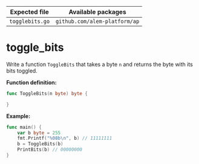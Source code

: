 | Expected file   | Available packages            |
| --------------- | ----------------------------- |
| `togglebits.go` | `github.com/alem-platform/ap` |

# toggle_bits

Write a function `ToggleBits` that takes a byte `n` and returns the byte with its bits toggled.

**Function definition:**

```go
func ToggleBits(n byte) byte {

}
```

**Example:**

```go
func main() {
    var b byte = 255
    fmt.Printf("%08b\n", b) // 11111111
    b = ToggleBits(b)
    PrintBits(b) // 00000000
}
```
